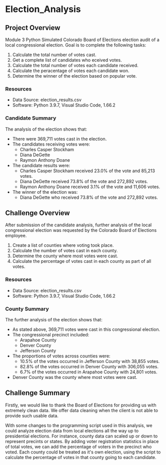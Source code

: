 # Election_Analysis

## Project Overview
Module 3 Python
Simulated Colorado Board of Elections election audit of a local congressional election. Goal is to complete the following tasks:

1. Calculate the total number of votes cast.
2. Get a complete list of candidates who eceived votes.
3. Calculate the total number of votes each candidate received.
4. Calculate the peracentage of votes each candidate won.
5. Determine the winner of the election based on popular vote.

### Resources
- Data Source: election_results.csv
- Software: Python 3.9.7, Visual Studio Code, 1.66.2

### Candidate Summary
The analysis of the election shows that:
- There were 369,711 votes cast in the election.
- The candidates receiving votes were:
    - Charles Casper Stockham
    - Diana DeGette
    - Raymon Anthony Doane
- The candidate results were:
    - Charles Casper Stockham received 23.0% of the vote and 85,213 votes.
    - Diana DeGette received 73.8% of the vote and 272,892 votes.
    - Raymon Anthony Doane received 3.1% of the vote and 11,606 votes. 
- The winner of the election was:
    - Diana DeGette who received 73.8% of the vote and 272,892 votes.

## Challenge Overview
After submission of the candidate analysis, further analysis of the local congressional election was requested by the Colorado Board of Elections employee.

1. Create a list of counties where voting took place.
2. Calculate the number of votes cast in each county.
3. Determine the county where most votes were cast.
4. Calculate the percentage of votes cast in each county as part of all votes.

### Resources
- Data Source: election_results.csv
- Software: Python 3.9.7, Visual Studio Code, 1.66.2

### County Summary
The further analysis of the election shows that:
- As stated above, 369,711 votes were cast in this congressional election. 
- The congressional precinct included:
    - Arapahoe County
    - Denver County
    - Jefferson County
- The proportions of votes across counties were:
    - 10.5% of the votes occurred in Jefferson County with 38,855 votes.
    - 82.8% of the votes occurred in Denver County with 306,055 votes.
    - 6.7% of the votes occurred in Arapahoe County with 24,801 votes.
- Denver County was the county where most votes were cast.

## Challenge Summary
Firstly, we would like to thank the Board of Elections for providing us with extremely clean data. We offer data cleaning when the client is not able to provide such usable data. 

With some changes to the programming script used in this analysis, we could analyze election data from local elections all the way up to presidential elections. For instance, county data can scaled up or down to represent precints or states. By adding voter registration statistics in place of total votes, we can add the percentage of voters in the precinct who voted. Each county could be treated as it's own election, using the script to calculate the percentage of votes in that county going to each candidate. 
